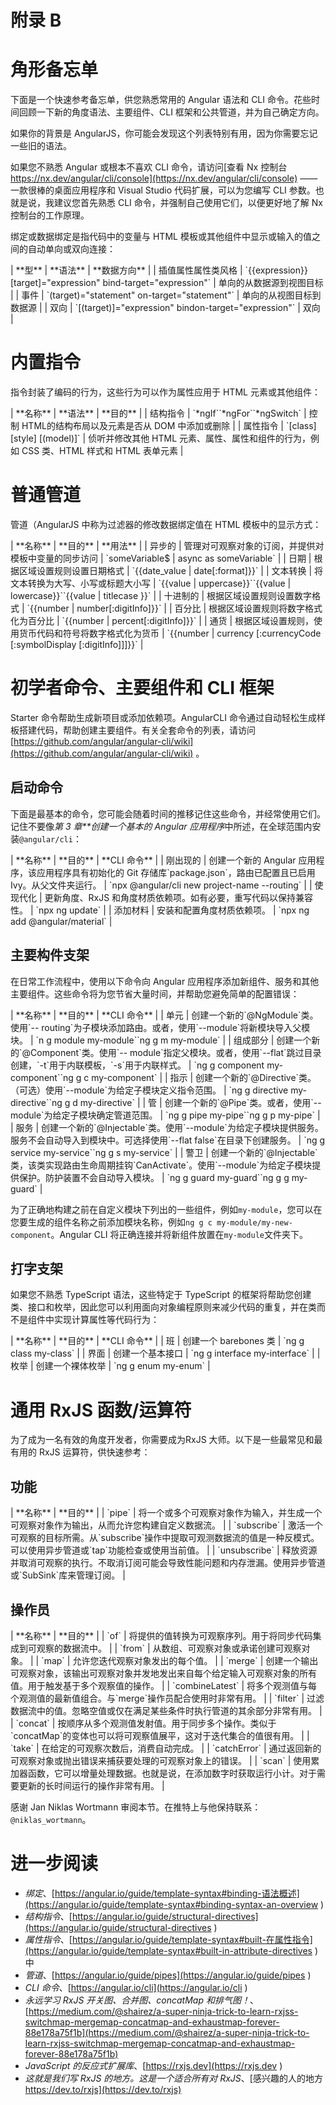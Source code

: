 # 附录 B

# 角形备忘单

下面是一个快速参考备忘单，供您熟悉常用的 Angular 语法和 CLI 命令。花些时间回顾一下新的角度语法、主要组件、CLI 框架和公共管道，并为自己确定方向。

如果你的背景是 AngularJS，你可能会发现这个列表特别有用，因为你需要忘记一些旧的语法。

如果您不熟悉 Angular 或根本不喜欢 CLI 命令，请访问[查看 Nx 控制台 https://nx.dev/angular/cli/console](https://nx.dev/angular/cli/console) ——一款很棒的桌面应用程序和 Visual Studio 代码扩展，可以为您编写 CLI 参数。也就是说，我建议您首先熟悉 CLI 命令，并强制自己使用它们，以便更好地了解 Nx 控制台的工作原理。

绑定或数据绑定是指代码中的变量与 HTML 模板或其他组件中显示或输入的值之间的自动单向或双向连接：

<colgroup><col> <col> <col></colgroup> 
| **型** | **语法** | **数据方向** |
| 插值属性属性类风格 | `{{expression}} [target]="expression" bind-target="expression"` | 单向的从数据源到视图目标 |
| 事件 | `(target)="statement" on-target="statement"` | 单向的从视图目标到数据源 |
| 双向 | `[(target)]="expression" bindon-target="expression"` | 双向 |

# 内置指令

指令封装了编码的行为，这些行为可以作为属性应用于 HTML 元素或其他组件：

<colgroup><col> <col> <col></colgroup> 
| **名称** | **语法** | **目的** |
| 结构指令 | `*ngIf``*ngFor``*ngSwitch` | 控制 HTML的结构布局以及元素是否从 DOM 中添加或删除 |
| 属性指令 | `[class] [style] [(model)]` | 侦听并修改其他 HTML 元素、属性、属性和组件的行为，例如 CSS 类、HTML 样式和 HTML 表单元素 |

# 普通管道

管道（AngularJS 中称为过滤器的修改数据绑定值在 HTML 模板中的显示方式：

<colgroup><col> <col> <col></colgroup> 
| **名称** | **目的** | **用法** |
| 异步的 | 管理对可观察对象的订阅，并提供对模板中变量的同步访问 | `someVariable$ &#124; async as someVariable` |
| 日期 | 根据区域设置规则设置日期格式 | `{{date_value &#124; date[:format]}}` |
| 文本转换 | 将文本转换为大写、小写或标题大小写 | `{{value &#124; uppercase}}``{{value &#124; lowercase}}``{{value &#124; titlecase }}` |
| 十进制的 | 根据区域设置规则设置数字格式 | `{{number &#124; number[:digitInfo]}}` |
| 百分比 | 根据区域设置规则将数字格式化为百分比 | `{{number &#124; percent[:digitInfo]}}` |
| 通货 | 根据区域设置规则，使用货币代码和符号将数字格式化为货币 | `{{number &#124; currency [:currencyCode [:symbolDisplay [:digitInfo]]]}}` |

# 初学者命令、主要组件和 CLI 框架

Starter 命令帮助生成新项目或添加依赖项。AngularCLI 命令通过自动轻松生成样板搭建代码，帮助创建主要组件。有关全套命令的列表，请访问[https://github.com/angular/angular-cli/wiki](https://github.com/angular/angular-cli/wiki) 。

## 启动命令

下面是最基本的命令，您可能会随着时间的推移记住这些命令，并经常使用它们。记住不要像*第 3 章**创建一个基本的 Angular 应用程序*中所述，在全球范围内安装`@angular/cli`：

<colgroup><col> <col> <col></colgroup> 
| **名称** | **目的** | **CLI 命令** |
| 刚出现的 | 创建一个新的 Angular 应用程序，该应用程序具有初始化的 Git 存储库`package.json`，路由已配置且已启用 Ivy。从父文件夹运行。 | `npx @angular/cli new project-name --routing` |
| 使现代化 | 更新角度、RxJS 和角度材质依赖项。如有必要，重写代码以保持兼容性。 | `npx ng update` |
| 添加材料 | 安装和配置角度材质依赖项。 | `npx ng add @angular/material` |

## 主要构件支架

在日常工作流程中，使用以下命令向 Angular 应用程序添加新组件、服务和其他主要组件。这些命令将为您节省大量时间，并帮助您避免简单的配置错误：

<colgroup><col> <col> <col></colgroup> 
| **名称** | **目的** | **CLI 命令** |
| 单元 | 创建一个新的`@NgModule`类。使用`-- routing`为子模块添加路由。或者，使用`--module`将新模块导入父模块。 | `n g module my-module``ng g m my-module` |
| 组成部分 | 创建一个新的`@Component`类。使用`-- module`指定父模块。或者，使用`--flat`跳过目录创建，`-t`用于内联模板，`-s`用于内联样式。 | `ng g component my-component``ng g c my-component` |
| 指示 | 创建一个新的`@Directive`类。（可选）使用`--module`为给定子模块定义指令范围。 | `ng g directive my-directive``ng g d my-directive` |
| 管 | 创建一个新的`@Pipe`类。或者，使用`--module`为给定子模块确定管道范围。 | `ng g pipe my-pipe``ng g p my-pipe` |
| 服务 | 创建一个新的`@Injectable`类。使用`--module`为给定子模块提供服务。服务不会自动导入到模块中。可选择使用`--flat false`在目录下创建服务。 | `ng g service my-service``ng g s my-service` |
| 警卫 | 创建一个新的`@Injectable`类，该类实现路由生命周期挂钩`CanActivate`。使用`--module`为给定子模块提供保护。防护装置不会自动导入模块。 | `ng g guard my-guard``ng g g my-guard` |

为了正确地构建之前在自定义模块下列出的一些组件，例如`my-module`，您可以在您要生成的组件名称之前添加模块名称，例如`ng g c my-module/my-new-component`。Angular CLI 将正确连接并将新组件放置在`my-module`文件夹下。

## 打字支架

如果您不熟悉 TypeScript 语法，这些特定于 TypeScript 的框架将帮助您创建类、接口和枚举，因此您可以利用面向对象编程原则来减少代码的重复，并在类而不是组件中实现计算属性等代码行为：

<colgroup><col> <col> <col></colgroup> 
| **名称** | **目的** | **CLI 命令** |
| 班 | 创建一个 barebones 类 | `ng g class my-class` |
| 界面 | 创建一个基本接口 | `ng g interface my-interface` |
| 枚举 | 创建一个裸体枚举 | `ng g enum my-enum` |

# 通用 RxJS 函数/运算符

为了成为一名有效的角度开发者，你需要成为RxJS 大师。以下是一些最常见和最有用的 RxJS 运算符，供快速参考：

## 功能

<colgroup><col> <col></colgroup> 
| **名称** | **目的** |
| `pipe` | 将一个或多个可观察对象作为输入，并生成一个可观察对象作为输出，从而允许您构建自定义数据流。 |
| `subscribe` | 激活一个可观察的目标所需。从`subscribe`操作中提取可观测数据流的值是一种反模式。可以使用异步管道或`tap`功能检查或使用当前值。 |
| `unsubscribe` | 释放资源并取消可观察的执行。不取消订阅可能会导致性能问题和内存泄漏。使用异步管道或`SubSink`库来管理订阅。 |

## 操作员

<colgroup><col> <col></colgroup> 
| **名称** | **目的** |
| `of` | 将提供的值转换为可观察序列。用于将同步代码集成到可观察的数据流中。 |
| `from` | 从数组、可观察对象或承诺创建可观察对象。 |
| `map` | 允许您迭代观察对象发出的每个值。 |
| `merge` | 创建一个输出可观察对象，该输出可观察对象并发地发出来自每个给定输入可观察对象的所有值。用于触发基于多个观察值的操作。 |
| `combineLatest` | 将多个观测值与每个观测值的最新值组合。与`merge`操作员配合使用时非常有用。 |
| `filter` | 过滤数据流中的值。忽略空值或仅在满足某些条件时执行管道的其余部分非常有用。 |
| `concat` | 按顺序从多个观测值发射值。用于同步多个操作。类似于`concatMap`的变体也可以将可观察值展平，这对于迭代集合的值很有用。 |
| `take` | 在给定的可观察次数后，消费自动完成。 |
| `catchError` | 通过返回新的可观察对象或抛出错误来捕获要处理的可观察对象上的错误。 |
| `scan` | 使用累加器函数，它可以增量处理数据。也就是说，在添加数字时获取运行小计。对于需要更新的长时间运行的操作非常有用。 |

感谢 Jan Niklas Wortmann 审阅本节。在推特上与他保持联系：`@niklas_wortmann`。

# 进一步阅读

*   *绑定*、[https://angular.io/guide/template-syntax#binding-语法概述](https://angular.io/guide/template-syntax#binding-syntax-an-overview )
*   *结构指令*、[https://angular.io/guide/structural-directives](https://angular.io/guide/structural-directives )
*   *属性指令*、[https://angular.io/guide/template-syntax#built-在属性指令](https://angular.io/guide/template-syntax#built-in-attribute-directives )中
*   *管道*、[https://angular.io/guide/pipes](https://angular.io/guide/pipes )
*   *CLI 命令*、[https://angular.io/cli](https://angular.io/cli )
*   *永远学习 RxJS 开关图、合并图、concatMap 和排气图！*、[https://medium.com/@shairez/a-super-ninja-trick-to-learn-rxjss-switchmap-mergemap-concatmap-and-exhaustmap-forever-88e178a75f1b](https://medium.com/@shairez/a-super-ninja-trick-to-learn-rxjss-switchmap-mergemap-concatmap-and-exhaustmap-forever-88e178a75f1b)
*   *JavaScript 的反应式扩展库*、[https://rxjs.dev](https://rxjs.dev )
*   *这就是我们写 RxJS 的地方。这是一个适合所有对 RxJS*、[感兴趣的人的地方 https://dev.to/rxjs](https://dev.to/rxjs)
